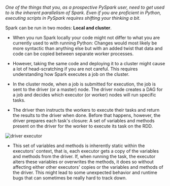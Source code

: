 _One of the things that you, as a prospective PySpark user, need to get used to is the inherent parallelism of Spark. Even if you are proficient in Python, executing scripts in PySpark requires shifting your thinking a bit._

Spark can be run in two modes: **Local and cluster**. 

* When you run Spark locally your code might not differ to what you are currently used to with running Python: Changes would most likely be more syntactic than anything else but with an added twist that data and code can be copied between separate worker processes.

* However, taking the same code and deploying it to a cluster might cause a lot of head-scratching if you are not careful. This requires understanding how Spark executes a job on the cluster.

* In the cluster mode, when a job is submitted for execution, the job is sent to the driver (or a master) node. The driver node creates a DAG for a job and decides which executor (or worker) nodes will run specific tasks.

* The driver then instructs the workers to execute their tasks and return the results to the driver when done. Before that happens, however, the driver prepares each task's closure: A set of variables and methods present on the driver for the worker to execute its task on the RDD.

![driver executor](http://spark.apache.org/docs/latest/img/cluster-overview.png)

* This set of variables and methods is inherently static within the executors' context, that is, each executor gets a copy of the variables and methods from the driver. If, when running the task, the executor alters these variables or overwrites the methods, it does so without affecting either other executors' copies or the variables and methods of the driver. This might lead to some unexpected behavior and runtime bugs that can sometimes be really hard to track down.